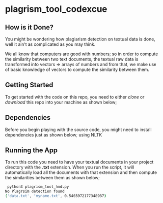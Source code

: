 # plagrism_tool_codexcue

## How is it Done?

You might be wondering how plagiarism detection on textual data is done, well it ain't as complicated as you may think.

We all know that computers are good with numbers; so in order to compute the similarity between two text documents, the textual raw data is transformed into vectors => arrays of numbers and from that, we make use of basic knowledge of vectors to compute the similarity between them.

## Getting Started

To get started with the code on this repo, you need to either *clone* or *download* this repo into your machine as shown below;

## Dependencies

Before you begin playing with the source code, you might need to install dependencies just as shown below;
using NLTK

## Running the App

To run this code you need to have your textual documents in your project directory with the **.txt** extension. When you run the script, it will automatically load all the documents with that extension and then compute the similarities between them as shown below;

```bash
 python3 plagrism_tool_hmd.py
No Plagrsim detection found
('data.txt', 'myname.txt', 0.5465972177348937)


